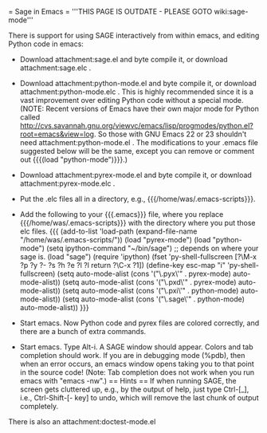 = Sage in Emacs =
'''THIS PAGE IS OUTDATE - PLEASE GOTO wiki:sage-mode'''

There is support for using SAGE interactively from within emacs, and editing Python code in emacs:

 * Download attachment:sage.el and byte compile it, or download attachment:sage.elc .
 * Download attachment:python-mode.el and byte compile it, or download attachment:python-mode.elc . This is highly recommended since it is a vast improvement over editing Python code without a special mode.
(NOTE: Recent versions of Emacs have their own major mode for Python called http://cvs.savannah.gnu.org/viewvc/emacs/lisp/progmodes/python.el?root=emacs&view=log. So those with GNU Emacs 22 or 23 shouldn't need attachment:python-mode.el . The modifications to your .emacs file suggested below will be the same, except you can remove or comment out {{{(load "python-mode")}}}.)

 * Download attachment:pyrex-mode.el and byte compile it, or download attachment:pyrex-mode.elc .
 * Put the .elc files all in a directory, e.g., {{{/home/was/.emacs-scripts}}}.
 * Add the following to your {{{.emacs}}} file, where you replace {{{/home/was/.emacs-scripts}}} with the directory where you put those elc files.
{{{
(add-to-list 'load-path (expand-file-name "/home/was/.emacs-scripts/"))
(load "pyrex-mode")
(load "python-mode")
(setq ipython-command "~/bin/sage")  ;; depends on where your sage is.
(load "sage")
(require 'ipython)
(fset 'py-shell-fullscreen
   [?\M-x ?p ?y ?- ?s ?h ?e ?l ?l return ?\C-x ?1])
(define-key esc-map "i" 'py-shell-fullscreen)
(setq auto-mode-alist (cons '("\\.pyx\\'" . pyrex-mode) auto-mode-alist))
(setq auto-mode-alist (cons '("\\.pxd\\'" . pyrex-mode) auto-mode-alist))
(setq auto-mode-alist (cons '("\\.pxi\\'" . python-mode) auto-mode-alist))
(setq auto-mode-alist (cons '("\\.sage\\'" . python-mode) auto-mode-alist))
}}}
 * Start emacs. Now Python code and pyrex files are colored correctly, and there are a bunch of extra commands.
 * Start emacs.  Type Alt-i.  A SAGE window should appear.  Colors and tab completion should work.  If you are in debugging mode (%pdb), then when an error occurs, an emacs window opens taking you to that point in the source code!  (Note: Tab completion does not work when you run emacs with "emacs -nw".)
== Hints ==
If when running SAGE, the screen gets cluttered up, e.g., by the output of help, just type Ctrl-[_], i.e., Ctrl-Shift-[- key] to undo, which will remove the last chunk of output completely.

There is also an attachment:doctest-mode.el
